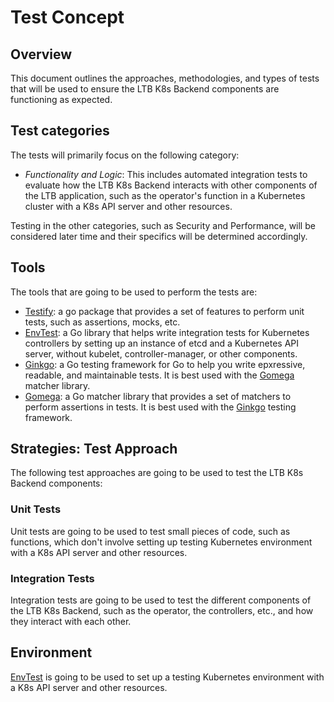 # Test Concept

## Overview

This document outlines the approaches, methodologies, and types of tests that will be used to ensure the LTB K8s Backend components are functioning as expected.

## Test categories

The tests will primarily focus on the following category:

- *Functionality and Logic*: This includes automated integration tests to evaluate how the LTB K8s Backend interacts with other components of the LTB application, such as the operator's function in a Kubernetes cluster with a K8s API server and other resources.

Testing in the other categories, such as Security and Performance, will be considered later time and their specifics will be determined accordingly.

## Tools

The tools that are going to be used to perform the tests are:

- [Testify](https://github.com/stretchr/testify): a go package that provides a set of features to perform unit tests, such as assertions, mocks, etc.
- [EnvTest](https://pkg.go.dev/sigs.k8s.io/controller-runtime/pkg/envtest): a Go library that helps write integration tests for Kubernetes controllers by setting up an instance of etcd and a Kubernetes API server, without kubelet, controller-manager, or other components.
- [Ginkgo](https://onsi.github.io/ginkgo/): a Go testing framework for Go to help you write epxressive, readable, and maintainable tests. It is best used with the [Gomega](https://onsi.github.io/gomega/) matcher library.
- [Gomega](https://onsi.github.io/gomega/): a Go matcher library that provides a set of matchers to perform assertions in tests. It is best used with the [Ginkgo](https://onsi.github.io/ginkgo/) testing framework.

## Strategies: Test Approach

The following test approaches are going to be used to test the LTB K8s Backend components:

### Unit Tests

Unit tests are going to be used to test small pieces of code, such as functions, which don't involve setting up testing Kubernetes environment with a K8s API server and other resources.

### Integration Tests

Integration tests are going to be used to test the different components of the LTB K8s Backend, such as the operator, the controllers, etc., and how they interact with each other.

## Environment

[EnvTest](https://pkg.go.dev/sigs.k8s.io/controller-runtime/pkg/envtest) is going to be used to set up a testing Kubernetes environment with a K8s API server and other resources.
